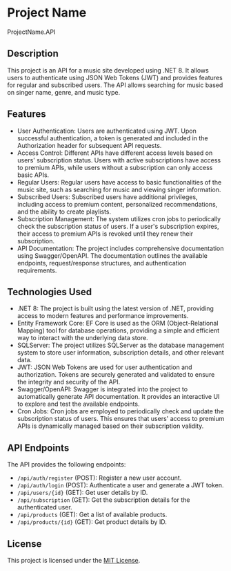 # Project Name

ProjectName.API

## Description

This project is an API for a music site developed using .NET 8. It allows users to authenticate using JSON Web Tokens (JWT) and provides features for regular and subscribed users. The API allows searching for music based on singer name, genre, and music type.

## Features

- User Authentication: Users are authenticated using JWT. Upon successful authentication, a token is generated and included in the Authorization header for subsequent API requests.
- Access Control: Different APIs have different access levels based on users' subscription status. Users with active subscriptions have access to premium APIs, while users without a subscription can only access basic APIs.
- Regular Users: Regular users have access to basic functionalities of the music site, such as searching for music and viewing singer information.
- Subscribed Users: Subscribed users have additional privileges, including access to premium content, personalized recommendations, and the ability to create playlists.
- Subscription Management: The system utilizes cron jobs to periodically check the subscription status of users. If a user's subscription expires, their access to premium APIs is revoked until they renew their subscription.
- API Documentation: The project includes comprehensive documentation using Swagger/OpenAPI. The documentation outlines the available endpoints, request/response structures, and authentication requirements.

## Technologies Used

- .NET 8: The project is built using the latest version of .NET, providing access to modern features and performance improvements.
- Entity Framework Core: EF Core is used as the ORM (Object-Relational Mapping) tool for database operations, providing a simple and efficient way to interact with the underlying data store.
- SQLServer: The project utilizes SQLServer as the database management system to store user information, subscription details, and other relevant data.
- JWT: JSON Web Tokens are used for user authentication and authorization. Tokens are securely generated and validated to ensure the integrity and security of the API.
- Swagger/OpenAPI: Swagger is integrated into the project to automatically generate API documentation. It provides an interactive UI to explore and test the available endpoints.
- Cron Jobs: Cron jobs are employed to periodically check and update the subscription status of users. This ensures that users' access to premium APIs is dynamically managed based on their subscription validity.

## API Endpoints

The API provides the following endpoints:

- `/api/auth/register` (POST): Register a new user account.
- `/api/auth/login` (POST): Authenticate a user and generate a JWT token.
- `/api/users/{id}` (GET): Get user details by ID.
- `/api/subscription` (GET): Get the subscription details for the authenticated user.
- `/api/products` (GET): Get a list of available products.
- `/api/products/{id}` (GET): Get product details by ID.

## License

This project is licensed under the [MIT License](LICENSE).
